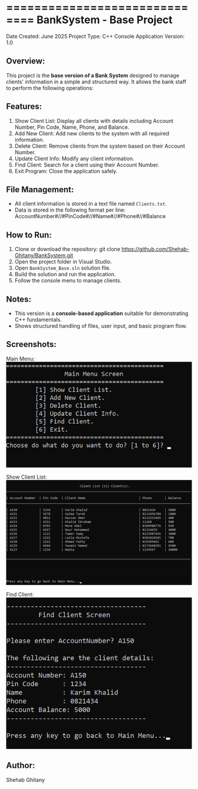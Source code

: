 ==============================
BankSystem - Base Project
==============================

Date Created: June 2025
Project Type: C++ Console Application
Version: 1.0

Overview:
---------
This project is the **base version of a Bank System** designed to manage clients' information in a simple and structured way.
It allows the bank staff to perform the following operations:

Features:
---------
1. Show Client List: Display all clients with details including Account Number, Pin Code, Name, Phone, and Balance.
2. Add New Client: Add new clients to the system with all required information.
3. Delete Client: Remove clients from the system based on their Account Number.
4. Update Client Info: Modify any client information.
5. Find Client: Search for a client using their Account Number.
6. Exit Program: Close the application safely.

File Management:
----------------
- All client information is stored in a text file named `Clients.txt`.
- Data is stored in the following format per line:
  AccountNumber#//#PinCode#//#Name#//#Phone#//#Balance

How to Run:
-----------
1. Clone or download the repository: git clone https://github.com/Shehab-Ghitany/BankSystem.git
2. Open the project folder in Visual Studio.
3. Open `BankSystem_Base.sln` solution file.
4. Build the solution and run the application.
5. Follow the console menu to manage clients.

Notes:
------
- This version is a **console-based application** suitable for demonstrating C++ fundamentals.
- Shows structured handling of files, user input, and basic program flow.

Screenshots:
------------

Main Menu:
![Main Menu](Screenshots/main-menu.png)

Show Client List:
![Show Client List](Screenshots/show-clients.png)

Find Client:
![Find Client](Screenshots/find-client.png)


Author:
-------
Shehab Ghitany